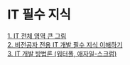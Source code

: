 # IT 필수 지식

[1. IT 전체 영역 큰 그림](https://medium.com/p/ef6b80853ca9/edit)  
[2. 비전공자 전용 IT 개발 필수 지식 이해하기](https://medium.com/p/ef6b80853ca9/edit)  
[3. IT 개발 방법론 (워터폴, 애자일-스크럼)](https://medium.com/p/ef6b80853ca9/edit)  
